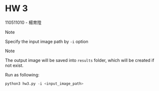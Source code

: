 # HW 3
110511010 - 楊育陞

> [!NOTE]
> Specify the input image path by `-i` option

> [!NOTE]
> The output image will be saved into `results` folder, which will be created if not exist.

Run as following:
```python
python3 hw3.py -i <input_image_path>
```